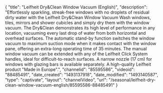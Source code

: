 {
    "title": "Leifheit Dry&Clean Window Vacuum (English)",
    "description": "Effortlessly sparkling, streak-free windows with no droplets of residual dirty water with the Leifheit Dry&Clean Window Vacuum Wash windows, tiles, mirrors and shower cubicles and simply dry them with the window vacuum. The Dry&Clean demonstrates its high level of performance in any location, vacuuming every last drop of water from both horizontal and overhead surfaces. The automatic stand-by function switches the window vacuum to maximum suction mode when it makes contact with the window pane, offering an extra-long operating time of 35 minutes. The manual window vacuum can be extended with any of the Leifheit Click System handles, ideal for difficult-to-reach surfaces. A narrow nozzle (17 cm) for windows with glazing bars is available separately. A high-quality Leifheit product \"Made in Europe\".",
    "channelid": "85595586",
    "videoid": "88485491",
    "date_created": "1493137918",
    "date_modified": "1493140587",
    "type": "captivate",
    "layout": "channelVideo",
    "url": "\/seasonal\/leifheit-dry-clean-window-vacuum-english\/85595586-88485491"
}